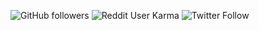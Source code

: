 
![GitHub followers](https://img.shields.io/github/followers/dgvai?style=social)
![Reddit User Karma](https://img.shields.io/reddit/user-karma/combined/dgvai?style=social)
![Twitter Follow](https://img.shields.io/twitter/follow/dgvai?label=Follow)